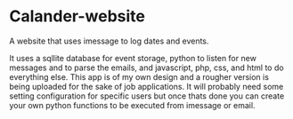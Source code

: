 # Calander-website
A website that uses imessage to log dates and events.

It uses a sqllite database for event storage, python to listen for new messages and to parse the emails, and javascript, php, css, and html to do everything else.
This app is of my own design and a rougher version is being uploaded for the sake of job applications. It will probably need some setting configuration for specific users but once thats done you can create your own python functions to be executed from imessage or email.
